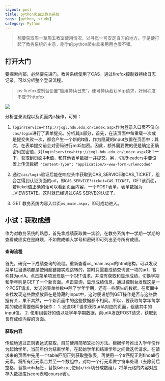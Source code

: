 ```yaml
---
layout: post
title: python爬虫之教务系统
tags: [python, study]
category: Python
---
```

> 想要获取周一至周五教室使用情况，以寻觅一可安定自习的地方。于是便打起了教务系统的主意，刚学的python爬虫拿来用用也很不错。

打开大门
---
要探索内部，必然要先进门。教务系统使用了CAS，通过firefox控制器持续日志记录，可以分析整个登录流程。

> ps:firefox控制台设置“启用持续日志”，便可持续截获http请求，好用程度不亚于httpfox

![]({{site.img_dir}}{{page.dir}}/2015-11-07-python-hdu-in.png)

分析登录流程以及页面内js操作，可知：

1. ```login?service=http://jxgl.hdu.edu.cn/index.aspx```作为登录入口页不仅向```cas/login```进行了表单提交。分析其js部分，首先，在该页面中每重载一次或是提交失败一次，都会产生一个新的**lt**值，作为隐藏的input放置在页面中；其次，在表单提交前会对密码进行md5加密。因此，额外需要做的便是确定正确密码加密值，对```login?service=http://jxgl.hdu.edu.cn/index.aspx```GET一下，获取到页面中**lt**值，和其他表单数据一并提交。另，切记headers中要设置上传流数据```
	"Content-Type": "application/x-www-form-urlencoded"```

2. 通过```cas/login```验证后能在响应头中获取到CAS_SERVICE和CAS_TICKET，组合之得到认证页面的url，即```CAS_SERVICE?ticket=CAS_TICKET```，GET该页面，若ticket值正确的话可以看到页面内容，一个POST表单，表单数据为_VIEWSTATE。这时就已经通过CAS SERVE的认证了。

3. GET 教务系统内容入口页```xs_main.aspx```，即可成功进入。

小试：获取成绩
---
作为对教务系统的熟悉，首先拿成绩获取做一实验。在教务系统中一学期一学期的查看成绩实在是麻烦，不如做成输入学号和密码即可列出至今所有成绩。

#### 查询流程

首先，研究一下成绩查询的流程。重新查看xs_main.aspx的html结构，可以发现菜单栏目选项都是使用超链接实现跳转的，暂时只需要成绩查询这一项的url，暂称其为urlA。点击菜单项发现是一个GET请求，并没有获取和显示成绩，切换学期和学年则是GET了一个新页面。点击查询，显示成绩信息，通过控制台发现这是一个POST请求，发送的表单参数中除了学年学期，还有一些陌生的数据。在页面中查找发现这些数据放置在是隐藏的input中，这时便设想到GET操作是否与这些数据有关，果不其然，一个新页面中的这些数据都不相同。所以，要获取每学年每学期的成绩需要做两步操作：
	1. 发送GET请求获取urlA对应的页面，组装其中的input值。
	2. 使用组装好的值以及学年学期数据，向urlA发送POST请求，获取到含有成绩内容的页面。

#### 获取内容

传统地通过正则表达式获取，目前使用简陋笨拙的方法。根据学号推出入学年份作为起始学年，当前年份为结束学年，在起始学年和结束学年之间做迭代请求。在请求来的页面中先用一个table匹配正则获取整张表，再使用一个tr匹配正则findall行元素，将所有行元素合并至一个数组中，对每一个行元素做字符串处理（去除前后空格，替换```<td>```标签，替换```&nbsp;```,使用```</td>```切分成数组）。将单元格的内容对应存入数据库(score表和course表)。




